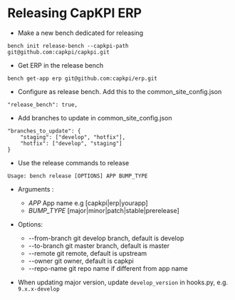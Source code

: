 # Releasing CapKPI ERP

* Make a new bench dedicated for releasing
```
bench init release-bench --capkpi-path git@github.com:capkpi/capkpi.git
```

* Get ERP in the release bench
```
bench get-app erp git@github.com:capkpi/erp.git
```

* Configure as release bench. Add this to the common_site_config.json
```
"release_bench": true,
```

* Add branches to update in common_site_config.json
```
"branches_to_update": {
    "staging": ["develop", "hotfix"],
    "hotfix": ["develop", "staging"]
}
```

* Use the release commands to release
```
Usage: bench release [OPTIONS] APP BUMP_TYPE
```

* Arguments :
  * _APP_ App name e.g [capkpi|erp|yourapp]
  * _BUMP_TYPE_ [major|minor|patch|stable|prerelease]
* Options:
  * --from-branch git develop branch, default is develop
  * --to-branch git master branch, default is master
  * --remote git remote, default is upstream
  * --owner git owner, default is capkpi
  * --repo-name git repo name if different from app name
  
* When updating major version, update `develop_version` in hooks.py, e.g. `9.x.x-develop`
